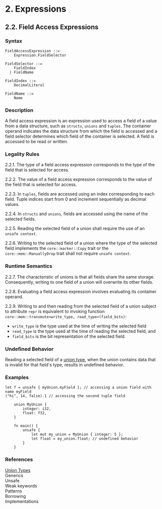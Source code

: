 # 2. Expressions
## 2.2. Field Access Expressions <a name="field-access-expressions"></a>


### Syntax
   <a name="field-access-expression-syntax"></a>

    FieldAccessExpression ::=
        Expression.FieldSelector

    FieldSelector ::=
        FieldIndex
      | FieldName

    FieldIndex ::= 
        DecimalLiteral

    FieldName ::=
        Name

### Description
A field access expression is an expression used to access a field of a value from a data structure, such as `structs`, `unions` and `tuples`.
The container operand indicates the data structure from which the field is accessed and a field selector determines which field of the container is selected.
A field is accessed to be read or written.

### Legality Rules
2.2.1. <!-- 28e14f07-c0b9-4853-8412-e3b46335979f --> The type of a field access expression corresponds to the type of the field that is selected for access.

2.2.2. <!-- df6f5dfe-b481-40d8-a24b-e69ddd8e94c8 --> The value of a field access expression corresponds to the value of the field that is selected for access.

2.2.3. <!-- 7fc7d0a9-9066-4c99-81a5-37bd9ca6b223 --> In `tuples`, fields are accessed using an index corresponding to each field. Tuple indices start from 0 and increment sequentially as decimal values. 

2.2.4. <!-- 6e237bb8-5e9d-4ea7-ad47-798f21044638 --> In `structs` and `unions`, fields are accessed using the name of the selected fields.

2.2.5. <!-- 643ad9f7-3e86-48ea-8493-a6741596206f --> Reading the selected field of a union shall require the use of an `unsafe context`.

2.2.6. <!-- 8512464b-4793-4901-8769-d674cedf1a69 --> Writing to the selected field of a union where the type of the selected field implements the `core::marker::Copy` trait or the `core::mem::ManuallyDrop` trait shall not require `unsafe context`.

### Runtime Semantics
2.2.7. <!-- 7bc74e90-12b3-4ca7-8275-d31bc204b655 --> The characteristic of unions is that all fields share the same storage. Consequently, writing to one field of a union will overwrite its other fields.

2.2.8. <!-- e35147ab-017e-454f-b748-6b78f8c5063b --> Evaluating a field access expression involves evaluating its container operand.

2.2.9. <!-- a80f79e0-2198-433e-951a-7555436fd041 --> Writing to and then reading from the selected field of a union subject to attribute `repr` is equivalent to invoking function `core::mem::transmute<write_type, read_type>(field_bits)`:
- `write_type` is the type used at the time of writing the selected field
- `read_type` is the type used at the time of reading the selected field, and 
- `field_bits` is the bit representation of the selected field.

### Undefined Behavior
Reading a selected field of a [union type](../../types/union/union.md#union), when the union contains data that is invalid for that field's type, results in undefined behavior.

### Examples
`
    let f = unsafe { myUnion.myField }; // accessing a union field with name myField
` \
`
    ("hi", 14, false).1 // accessing the second tuple field
`
```
    union MyUnion {
        integer: i32,
        float: f32,
    }

    fn main() {
        unsafe {
            let mut my_union = MyUnion { integer: 5 };
            let float = my_union.float; // undefined behavior
        }
    }
```

### References
[Union Types](../../types/union/union.md#union) \
Generics \
Unsafe \
Weak keywords \
Patterns \
Borrowing \
Implementations 